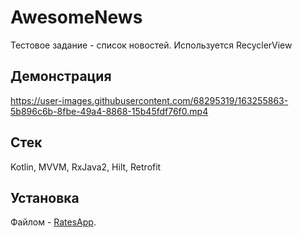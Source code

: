 # AwesomeNews
Тестовое задание - список новостей. Используется RecyclerView

## Демонстрация


https://user-images.githubusercontent.com/68295319/163255863-5b896c6b-8fbe-49a4-8868-15b45fdf76f0.mp4


## Cтек

Kotlin, MVVM, RxJava2, Hilt, Retrofit

## Установка

Файлом - [RatesApp](https://github.com/chernybro/AwesomeNews/blob/main/news.apk).
